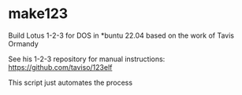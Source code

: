 # make123
Build Lotus 1-2-3 for DOS in *buntu 22.04 based on the work of Tavis Ormandy

See his 1-2-3 repository for manual instructions: https://github.com/taviso/123elf

This script just automates the process
